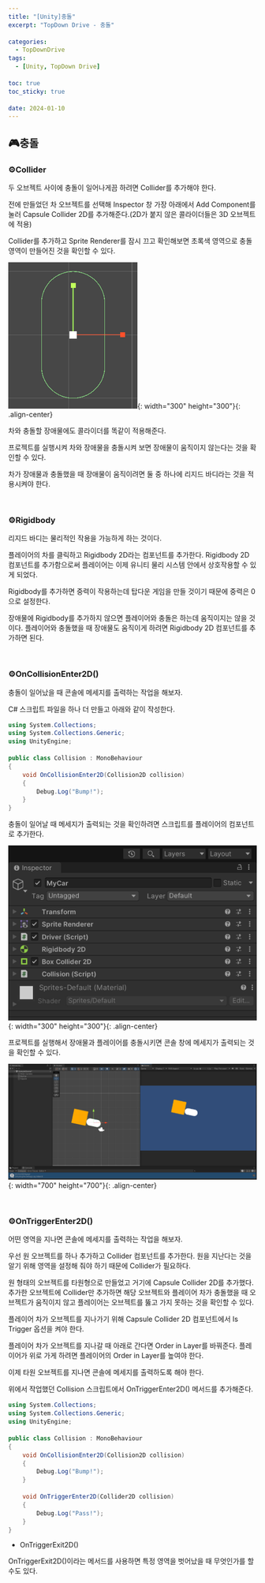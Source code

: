 ```yaml
---
title: "[Unity]충돌"
excerpt: "TopDown Drive - 충돌"

categories:
  - TopDownDrive
tags:
  - [Unity, TopDown Drive]

toc: true
toc_sticky: true

date: 2024-01-10
---
```


## 🎮충돌
### ⚙️Collider
두 오브젝트 사이에 충돌이 일어나게끔 하려면 Collider를 추가해야 한다.

전에 만들었던 차 오브젝트를 선택해 Inspector 창 가장 아래에서 Add Component를 눌러 Capsule Collider 2D를 추가해준다.(2D가 붙지 않은 콜라이더들은 3D 오브젝트에 적용)

Collider를 추가하고 Sprite Renderer를 잠시 끄고 확인해보면 초록색 영역으로 충돌 영역이 만들어진 것을 확인할 수 있다.

![CapsuleCollider2D](/assets/images/TopDownDrive/CapsuleCollider2D.png){: width="300" height="300"}{: .align-center}

차와 충돌할 장애물에도 콜라이더를 똑같이 적용해준다.

프로젝트를 실행시켜 차와 장애물을 충돌시켜 보면 장애물이 움직이지 않는다는 것을 확인할 수 있다.

차가 장애물과 충돌했을 때 장애물이 움직이려면 둘 중 하나에 리지드 바디라는 것을 적용시켜야 한다.

<br>

### ⚙️Rigidbody
리지드 바디는 물리적인 작용을 가능하게 하는 것이다.

플레이어의 차를 클릭하고 Rigidbody 2D라는 컴포넌트를 추가한다. Rigidbody 2D 컴포넌트를 추가함으로써 플레이어는 이제 유니티 물리 시스템 안에서 상호작용할 수 있게 되었다.

Rigidbody를 추가하면 중력이 작용하는데 탑다운 게임을 만들 것이기 때문에 중력은 0으로 설정한다.

장애물에 Rigidbody를 추가하지 않으면 플레이어와 충돌은 하는데 움직이지는 않을 것이다. 플레이어와 충돌했을 때 장애물도 움직이게 하려면 Rigidbody 2D 컴포넌트를 추가하면 된다.

<br>

### ⚙️OnCollisionEnter2D()
충돌이 일어났을 때 콘솔에 메세지를 출력하는 작업을 해보자.

C# 스크립트 파일을 하나 더 만들고 아래와 같이 작성한다.

```cs
using System.Collections;
using System.Collections.Generic;
using UnityEngine;

public class Collision : MonoBehaviour
{
    void OnCollisionEnter2D(Collision2D collision)
    {
        Debug.Log("Bump!");
    }
}
```

충돌이 일어날 때 메세지가 출력되는 것을 확인하려면 스크립트를 플레이어의 컴포넌트로 추가한다.

![CollisionScript](/assets/images/TopDownDrive/CollisionScript.png){: width="300" height="300"}{: .align-center}

프로젝트를 실행해서 장애물과 플레이어를 충돌시키면 콘솔 창에 메세지가 출력되는 것을 확인할 수 있다.

![CollisionLog](/assets/images/TopDownDrive/CollisionLog.png){: width="700" height="700"}{: .align-center}

<br>

### ⚙️OnTriggerEnter2D()
어떤 영역을 지나면 콘솔에 메세지를 출력하는 작업을 해보자.

우선 원 오브젝트를 하나 추가하고 Collider 컴포넌트를 추가한다. 원을 지난다는 것을 알기 위해 영역을 설정해 줘야 하기 때문에 Collider가 필요하다.

원 형태의 오브젝트를 타원형으로 만들었고 거기에 Capsule Collider 2D를 추가했다. 추가한 오브젝트에 Collider만 추가하면 해당 오브젝트와 플레이어 차가 충돌했을 때 오브젝트가 움직이지 않고 플레이어는 오브젝트를 뚫고 가지 못하는 것을 확인할 수 있다.

플레이어 차가 오브젝트를 지나가기 위해 Capsule Collider 2D 컴포넌트에서 Is Trigger 옵션을 켜야 한다.

플레이어 차가 오브젝트를 지나갈 때 아래로 간다면 Order in Layer를 바꿔준다. 플레이어가 위로 가게 하려면 플레이어의 Order in Layer를 높여야 한다.

이제 타원 오브젝트를 지나면 콘솔에 메세지를 출력하도록 해야 한다.

위에서 작업했던 Collision 스크립트에서 OnTriggerEnter2D() 메서드를 추가해준다.

```cs
using System.Collections;
using System.Collections.Generic;
using UnityEngine;

public class Collision : MonoBehaviour
{
    void OnCollisionEnter2D(Collision2D collision)
    {
        Debug.Log("Bump!");
    }

    void OnTriggerEnter2D(Collider2D collision)
    {
        Debug.Log("Pass!");
    }
}
```

* OnTriggerExit2D()

OnTriggerExit2D()이라는 메서드를 사용하면 특정 영역을 벗어났을 때 무엇인가를 할 수도 있다.

<br><br>